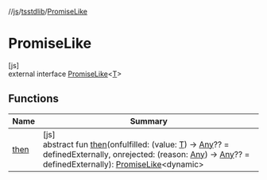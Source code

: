 //[js](../../../index.md)/[tsstdlib](../index.md)/[PromiseLike](index.md)

# PromiseLike

[js]\
external interface [PromiseLike](index.md)&lt;[T](index.md)&gt;

## Functions

| Name | Summary |
|---|---|
| [then](then.md) | [js]<br>abstract fun [then](then.md)(onfulfilled: (value: [T](index.md)) -&gt; [Any](https://kotlinlang.org/api/latest/jvm/stdlib/kotlin/-any/index.html)?? = definedExternally, onrejected: (reason: [Any](https://kotlinlang.org/api/latest/jvm/stdlib/kotlin/-any/index.html)) -&gt; [Any](https://kotlinlang.org/api/latest/jvm/stdlib/kotlin/-any/index.html)?? = definedExternally): [PromiseLike](index.md)&lt;dynamic&gt; |
